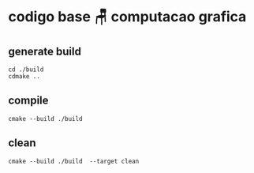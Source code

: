 # codigo base 🪑 computacao grafica 

## generate build
```
cd ./build
cdmake ..
```


## compile
``` 
cmake --build ./build
```

## clean 
```
cmake --build ./build  --target clean
```